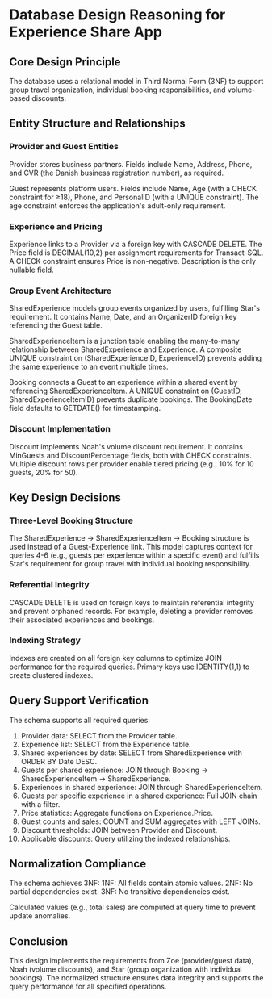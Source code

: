 # Database Design Reasoning for Experience Share App

## Core Design Principle
The database uses a relational model in Third Normal Form (3NF) to support group travel organization, individual booking responsibilities, and volume-based discounts.

## Entity Structure and Relationships

### Provider and Guest Entities
Provider stores business partners. Fields include Name, Address, Phone, and CVR (the Danish business registration number), as required.

Guest represents platform users. Fields include Name, Age (with a CHECK constraint for ≥18), Phone, and PersonalID (with a UNIQUE constraint). The age constraint enforces the application's adult-only requirement.

### Experience and Pricing
Experience links to a Provider via a foreign key with CASCADE DELETE. The Price field is DECIMAL(10,2) per assignment requirements for Transact-SQL. A CHECK constraint ensures Price is non-negative. Description is the only nullable field.

### Group Event Architecture
SharedExperience models group events organized by users, fulfilling Star's requirement. It contains Name, Date, and an OrganizerID foreign key referencing the Guest table.

SharedExperienceItem is a junction table enabling the many-to-many relationship between SharedExperience and Experience. A composite UNIQUE constraint on (SharedExperienceID, ExperienceID) prevents adding the same experience to an event multiple times.

Booking connects a Guest to an experience within a shared event by referencing SharedExperienceItem. A UNIQUE constraint on (GuestID, SharedExperienceItemID) prevents duplicate bookings. The BookingDate field defaults to GETDATE() for timestamping.

### Discount Implementation
Discount implements Noah's volume discount requirement. It contains MinGuests and DiscountPercentage fields, both with CHECK constraints. Multiple discount rows per provider enable tiered pricing (e.g., 10% for 10 guests, 20% for 50).

## Key Design Decisions

### Three-Level Booking Structure
The SharedExperience → SharedExperienceItem → Booking structure is used instead of a Guest-Experience link. This model captures context for queries 4-6 (e.g., guests per experience within a specific event) and fulfills Star's requirement for group travel with individual booking responsibility.

### Referential Integrity
CASCADE DELETE is used on foreign keys to maintain referential integrity and prevent orphaned records. For example, deleting a provider removes their associated experiences and bookings.

### Indexing Strategy
Indexes are created on all foreign key columns to optimize JOIN performance for the required queries. Primary keys use IDENTITY(1,1) to create clustered indexes.

## Query Support Verification

The schema supports all required queries:
1. Provider data: SELECT from the Provider table.
2. Experience list: SELECT from the Experience table.
3. Shared experiences by date: SELECT from SharedExperience with ORDER BY Date DESC.
4. Guests per shared experience: JOIN through Booking → SharedExperienceItem → SharedExperience.
5. Experiences in shared experience: JOIN through SharedExperienceItem.
6. Guests per specific experience in a shared experience: Full JOIN chain with a filter.
7. Price statistics: Aggregate functions on Experience.Price.
8. Guest counts and sales: COUNT and SUM aggregates with LEFT JOINs.
9. Discount thresholds: JOIN between Provider and Discount.
10. Applicable discounts: Query utilizing the indexed relationships.

## Normalization Compliance

The schema achieves 3NF:
1NF: All fields contain atomic values.
2NF: No partial dependencies exist.
3NF: No transitive dependencies exist.

Calculated values (e.g., total sales) are computed at query time to prevent update anomalies.

## Conclusion

This design implements the requirements from Zoe (provider/guest data), Noah (volume discounts), and Star (group organization with individual bookings). The normalized structure ensures data integrity and supports the query performance for all specified operations.